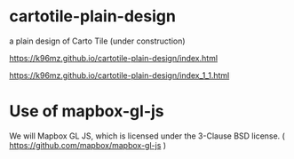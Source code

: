 # cartotile-plain-design

a plain design of Carto Tile (under construction)

https://k96mz.github.io/cartotile-plain-design/index.html

https://k96mz.github.io/cartotile-plain-design/index_1_1.html

# Use of mapbox-gl-js

We will Mapbox GL JS, which is licensed under the 3-Clause BSD license. ( https://github.com/mapbox/mapbox-gl-js )
